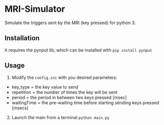 # MRI-Simulator
Simulate the triggers sent by the MRI (key pressed) for python 3.

## Installation
It requires the pynput lib, which can be installed with ```pip install pynput```

## Usage
1. Modify the ```config.ini``` with you desired parameters:
  * key_type      =   the key value to send
  * repetition    =   the number of times the key will be sent
  * period        =   the period in between two keys pressed                     [msec]
  * waitingTime  =   the pre-waiting time before starting sending keys pressed  [msecs]
2. Launch the main from a terminal ```python main.py``` 
